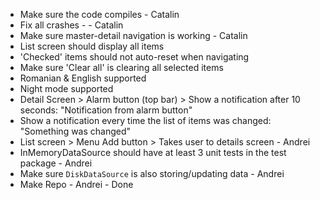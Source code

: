 - Make sure the code compiles - Catalin
- Fix all crashes - - Catalin
- Make sure master-detail navigation is working - Catalin
- List screen should display all items
- 'Checked' items should not auto-reset when navigating
- Make sure 'Clear all' is clearing all selected items
- Romanian & English supported
- Night mode supported
- Detail Screen > Alarm button (top bar) > Show a notification after 10 seconds: "Notification from alarm button"
- Show a notification every time the list of items was changed: "Something was changed"
- List screen > Menu Add button > Takes user to details screen - Andrei
- InMemoryDataSource should have at least 3 unit tests in the test package - Andrei
- Make sure `DiskDataSource` is also storing/updating data - Andrei
 - Make Repo - Andrei - Done
 